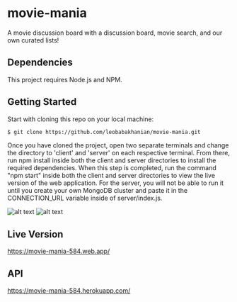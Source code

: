 # movie-mania
A movie discussion board with a discussion board, movie search, and our own curated lists!

## Dependencies

This project requires Node.js and NPM.
  
## Getting Started

Start with cloning this repo on your local machine:

```sh
$ git clone https://github.com/leobabakhanian/movie-mania.git
```

Once you have cloned the project, open two separate terminals and change the directory to 'client' and 'server' on each respective terminal. From there, run npm install inside both the client and server directories to install the required dependencies. When this step is completed, run the command "npm start" inside both the client and server directories to view the live version of the web application. For the server, you will not be able to run it until you create your own MongoDB cluster and paste it in the CONNECTION_URL variable inside of server/index.js.

![alt text](https://github.com/leobabakhanian/movie-mania/tree/master/client/src/images/MAIN.png?raw=true)
![alt text](https://github.com/leobabakhanian/movie-mania/tree/master/client/src/images/Movies.png?raw=true)

## Live Version

https://movie-mania-584.web.app/

## API

https://movie-mania-584.herokuapp.com/

